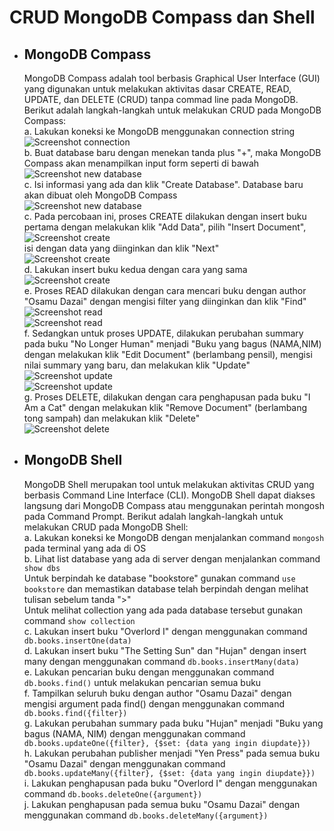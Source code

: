 # CRUD MongoDB Compass dan Shell

* ## MongoDB Compass
  MongoDB Compass adalah tool berbasis Graphical User Interface (GUI) yang digunakan untuk melakukan aktivitas dasar CREATE, READ, UPDATE, dan DELETE (CRUD) tanpa commad line pada MongoDB. Berikut adalah langkah-langkah untuk melakukan CRUD pada MongoDB Compass: <br>
  a. Lakukan koneksi ke MongoDB menggunakan connection string <br>
     ![Screenshot connection](../Laprak2/1.PNG) <br>
  b. Buat database baru dengan menekan tanda plus "+", maka MongoDB Compass akan menampilkan input form seperti di bawah <br>
     ![Screenshot new database](../Laprak2/2.PNG) <br>
  c. Isi informasi yang ada dan klik "Create Database". Database baru akan dibuat oleh MongoDB Compass <br>
     ![Screenshot new database](../Laprak2/3.PNG) <br>
  c. Pada percobaan ini, proses CREATE dilakukan dengan insert buku pertama dengan melakukan klik "Add Data", pilih "Insert Document", <br>
     ![Screenshot create](../Laprak2/4.PNG) <br>
  isi dengan data yang diinginkan dan klik "Next" <br>
     ![Screenshot create](../Laprak2/5.PNG) <br>
  d. Lakukan insert buku kedua dengan cara yang sama <br>
     ![Screenshot create](../Laprak2/6.PNG) <br>
  e. Proses READ dilakukan dengan cara mencari buku dengan author "Osamu Dazai" dengan mengisi filter yang diinginkan dan klik "Find" <br>
     ![Screenshot read](../Laprak2/7.PNG) <br>
     ![Screenshot read](../Laprak2/8.PNG) <br>
  f. Sedangkan untuk proses UPDATE, dilakukan perubahan summary pada buku "No Longer Human" menjadi "Buku yang bagus (NAMA,NIM) dengan melakukan klik "Edit Document" (berlambang pensil), mengisi nilai summary yang baru, dan melakukan klik "Update" <br>
     ![Screenshot update](../Laprak2/9.PNG) <br>
     ![Screenshot update](../Laprak2/10.PNG) <br>
  g. Proses DELETE, dilakukan dengan cara penghapusan pada buku "I Am a Cat" dengan melakukan klik "Remove Document" (berlambang tong sampah) dan melakukan klik "Delete" <br>
     ![Screenshot delete](../Laprak2/11.PNG) <br>
     
* ## MongoDB Shell
  MongoDB Shell merupakan tool untuk melakukan aktivitas CRUD yang berbasis Command Line Interface (CLI). MongoDB Shell dapat diakses langsung dari MongoDB Compass atau menggunakan perintah mongosh pada Command Prompt. Berikut adalah langkah-langkah untuk melakukan CRUD pada MongoDB Shell: <br>
  a. Lakukan koneksi ke MongoDB dengan menjalankan command ```mongosh``` pada terminal yang ada di OS <br>
  b. Lihat list database yang ada di server dengan menjalankan command ```show dbs``` <br>
    Untuk berpindah ke database "bookstore" gunakan command ```use bookstore``` dan memastikan database telah berpindah dengan melihat tulisan sebelum tanda ">" <br>
  Untuk melihat collection yang ada pada database tersebut gunakan command ```show collection``` <br>
  c. Lakukan insert buku "Overlord I" dengan menggunakan command ```db.books.insertOne(data)``` <br>
  d. Lakukan insert buku "The Setting Sun" dan "Hujan" dengan insert many dengan menggunakan command ```db.books.insertMany(data)``` <br>
  e. Lakukan pencarian buku dengan menggunakan command ```db.books.find()``` untuk melakukan pencarian semua buku <br>
  f. Tampilkan seluruh buku dengan author "Osamu Dazai" dengan mengisi argument pada find() dengan menggunakan command ```db.books.find({filter})``` <br>
  g. Lakukan perubahan summary pada buku "Hujan" menjadi "Buku yang bagus (NAMA, NIM) dengan menggunakan command ```db.books.updateOne({filter}, {$set: {data yang ingin diupdate}})``` <br>
  h. Lakukan perubahan publisher menjadi "Yen Press" pada semua buku "Osamu Dazai" dengan menggunakan command ```db.books.updateMany({filter}, {$set: {data yang ingin diupdate}})``` <br>
  i. Lakukan penghapusan pada buku "Overlord I" dengan menggunakan command ```db.books.deleteOne({argument})``` <br>
  j. Lakukan penghapusan pada semua buku "Osamu Dazai" dengan menggunakan command ```db.books.deleteMany({argument})``` <br>
